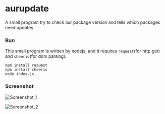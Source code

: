 aurupdate
=========

A small program try to check aur package version and tells which packages need updates

### Run

This small program is written by nodejs, and it requires `request`(for http get) and `cheerio`(for dom parsing).

```shell
npm install request
npm install cheerio
node index.js
```

### Screenshot

![Screenshot_1](https://raw.githubusercontent.com/zhouhaibing089/aurupdate/master/sc1.png)

![Screenshot_2](https://raw.githubusercontent.com/zhouhaibing089/aurupdate/master/sc2.png)
